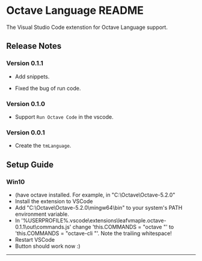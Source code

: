 # Octave Language README

The Visual Studio Code extenstion for Octave Language support.

## Release Notes

### Version 0.1.1

* Add snippets.

* Fixed the bug of run code.

### Version 0.1.0

* Support `Run Octave Code` in the vscode.

### Version 0.0.1

* Create the `tmLanguage`.

## Setup Guide

### Win10

* (have octave installed. For example, in "C:\Octave\Octave-5.2.0\"
* Install the extension to VSCode
* Add "C:\Octave\Octave-5.2.0\mingw64\bin" to your system's PATH environment variable.
* In '%USERPROFILE%\.vscode\extensions\leafvmaple.octave-0.1.1\out\commands.js' change 'this.COMMANDS = "octave "' to 'this.COMMANDS = "octave-cli "'. Note the trailing whitespace!
* Restart VSCode
* Button should work now :)

-----------------------------------------------------------------------------------------------------------